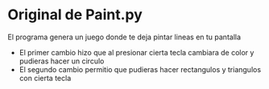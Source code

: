 # Original de Paint.py
El programa genera un juego donde te deja pintar lineas en tu pantalla
- El primer cambio hizo que al presionar cierta tecla cambiara de color y pudieras hacer un circulo
- El segundo cambio permitio que pudieras hacer rectangulos y triangulos con cierta tecla
